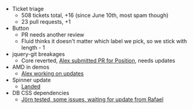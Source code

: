 * Ticket triage
  * 508 tickets total, +16 (since June 10th, most spam though)
  * 23 pull requests, +1
* Button
  * PR needs another review
  * Fluid thinks it doesn't matter which label we pick, so we stick with length - 1
* jquery-git breakages
  * Core reverted, [Alex submitted PR for Position](https://github.com/jquery/jquery-ui/pull/1565), needs updates
* AMD in demos
  * [Alex working on updates](https://github.com/jquery/jquery-ui/pull/1557)
* Spinner update
  * [Landed](https://github.com/jquery/jquery-ui/pull/1560)
* DB CSS dependencies
  * [Jörn tested, some issues, waiting for update from Rafael](https://github.com/jquery/download.jqueryui.com/pull/256)
